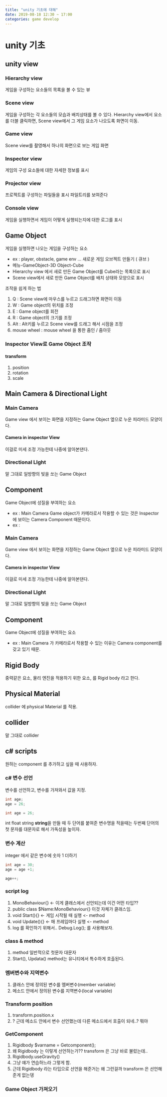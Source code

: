```yaml
---
title: "unity 기초에 대해"
date: 2019-08-18 12:30 ~ 17:00
categories: game develop
---
```


# unity 기초

## unity view
###  Hierarchy view
게임을 구성하는 요소들의 목록을 볼 수 있는 뷰
### Scene view
게임을 구성하는 각 요소들의 모습과 배치상태를 볼 수 있다.
Hierarchy view에서 요소를 더블 클릭하면, Scene view에서 그 게임 요소가 나오도록 화면이 이동.

###  Game view
Scene view를 촬영해서 하나의 화면으로 보는 게임 화면
### Inspector view
게임의 구성 요소들에 대한 자세한 정보를 표시
### Projector view
프로젝트를 구성하는 파일들을 표시
파일트리를 보여준다
### Console view
게임을 실행하면서 게임이 어떻게 실행되는지에 대한 로그를 표시

## Game Object
게임을 실행하면 나오는 게임을 구성하는 요소
- ex : player, obstacle, game env ...
새로운 게임 오브젝트 만들기 ( 큐브 )
- 메뉴-GameObject-3D Object-Cube
- Hierarchy view 에서 새로 만든 Game Object를 Cube라는 목록으로 표시
- Scene view에서 새로 만든 Game Object를 배치 상태와 모양으로 표시

조작을 쉽게 하는 법
1. Q : Scene view에 마우스를 누르고 드래그하면 화면이 이동
2. W : Game object의 위치를 조정
3. E : Game object를 회전
4. R : Game object의 크기를 조정
5. Alt : Alt키를 누르고 Scene view를 드래그 해서 시점을 조정
6. mouse wheel : mouse wheel 을 통한 줌인 / 줌아웃

### Inspector View로 Game Object 조작
#### transform
1. position 
2. rotation
3. scale

## Main Camera & Directional Light
### Main Camera
Game view 에서 보이는 화면을 지정하는 Game Object
옆으로 누운 피라미드 모양이다.
#### Camera in inspector View
이걸로 미세 조정 가능한테 나중에 알아본댄다.

### Directional LIght
말 그대로 일방향의 빛을 쏘는 Game Object

## Component
Game Object에 성질을 부여하는 요소
- ex : Main Camera Game object가 카메라로서 작용할 수 있는 것은 Inspector에 보이는 Camera Component 때문이다.
- ex :
### Main Camera
Game view 에서 보이는 화면을 지정하는 Game Object
옆으로 누운 피라미드 모양이다.
#### Camera in inspector View
이걸로 미세 조정 가능한테 나중에 알아본댄다.

### Directional LIght
말 그대로 일방향의 빛을 쏘는 Game Object

## Component
Game Object에 성질을 부여하는 요소
- ex : Main Camera 가 카메라로서 작용할 수 있는 이유는 Camera component를 갖고 있기 때문.

## Rigid Body
중력같은 요소, 물리 엔진을 적용하기 위한 요소, 를 Rigid body 라고 한다.

## Physical Material
collider 에 physical Material 를 적용.

## collider
말 그대로 collider

## c# scripts
원하는 component 를 추가하고 싶을 때 사용하자.

### c# 변수 선언
변수를 선언하고, 변수를 가져와서 값을 지정.
```c
int age;
age = 26;

int age = 26;
```

int float string
**string**을 만들 때 두 단어를 붙여준 변수명을 적을때는 두번째 단어의 첫 문자를 대문자로 해서 가독성을 높이자.

### 변수 계산
integer 에서 같은 변수에 숫자 1 더하기
```c
int age = 30;
age = age +1;

age++;
```
### script log
1. MonoBehaviour{} <- 이게 클래스에서 선언되는데 이건 어떤 타입??
2. public class $Name:MonoBehaviour{} 이것 자체가 클래스임.
3. void Start(){} <- 게임 시작될 때 실행 <- method
4. void Update(){} <- 매 프레임마다 실행 <- method
5. log 를 확인하기 위해서.. Debug.Log(); 를 사용해보자.

### class & method
1. method 일반적으로 첫문자 대문자
2. Start(), Updata() method는 유니티에서 특수하게 호출된다.

### 멤버변수와 지역변수
1. 클래스 안에 정의된 변수를 멤버변수(member variable)
2. 메소드 안에서 정의된 변수를 지역변수(local variable)

### Transform position
1. transform.position.x
2. ? 근데 메소드 안에서 변수 선언했는데 다른 메소드에서 호출이 되네..? 뭐야

### GetComponent 
1. Rigidbody $varname = Getcomponent<Rigidbody>();
2. 왜 Rigidbody 는 이렇게 선언하는가?? transform 은 그냥 바로 불렀는데..
3. Rigidbody.useGravity()
4. 그냥 얘가 연습하느라 그렇게 함.
5. 근데 Rigidbody 라는 타입으로 선언을 해준거는 왜 그런걸까 transform 은 선언해준게 없는뎅

### Game Object 가져오기

